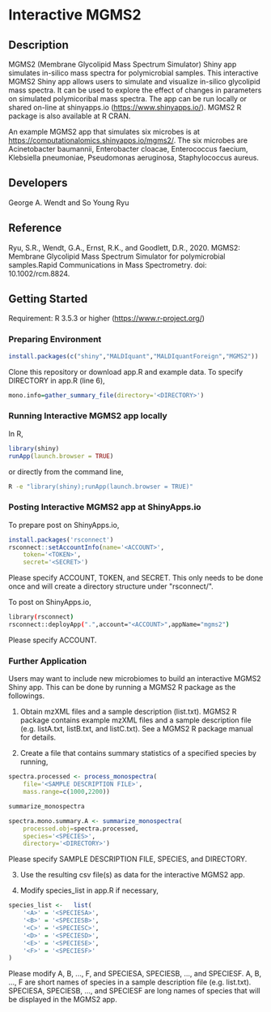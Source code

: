 #	Interactive MGMS2

##	Description

MGMS2 (Membrane Glycolipid Mass Spectrum Simulator) Shiny app simulates in-silico mass spectra for polymicrobial samples. 
This interactive MGMS2 Shiny app allows users to simulate and visualize in-silico glycolipid mass spectra. 
It can be used to explore the effect of changes in parameters on simulated polymicoribal mass spectra. 
The app can be run locally or shared on-line at shinyapps.io (https://www.shinyapps.io/). 
MGMS2 R package is also available at R CRAN. 

An example MGMS2 app that simulates six microbes is at https://computationalomics.shinyapps.io/mgms2/. 
The six microbes are Acinetobacter baumannii, Enterobacter cloacae, Enterococcus faecium, 
Klebsiella pneumoniae, Pseudomonas aeruginosa, Staphylococcus aureus.

##	Developers
George A. Wendt and So Young Ryu

##	Reference
Ryu, S.R., Wendt, G.A., Ernst, R.K., and Goodlett, D.R., 2020. MGMS2: Membrane Glycolipid Mass Spectrum Simulator for polymicrobial samples.Rapid Communications in Mass Spectrometry. doi: 10.1002/rcm.8824.

##	Getting Started
Requirement: R 3.5.3 or higher (https://www.r-project.org/)


###	Preparing Environment

```R
install.packages(c("shiny","MALDIquant","MALDIquantForeign","MGMS2"))
```

Clone this repository or download app.R and example data. To specify DIRECTORY in app.R (line 6), 
```R
mono.info=gather_summary_file(directory='<DIRECTORY>')
```

###	Running Interactive MGMS2 app locally

In R, 

```R
library(shiny)
runApp(launch.browser = TRUE)
```

or directly from the command line,

```BASH
R -e "library(shiny);runApp(launch.browser = TRUE)"
```




###	Posting Interactive MGMS2 app at ShinyApps.io

To prepare post on ShinyApps.io, 

```R
install.packages('rsconnect')
rsconnect::setAccountInfo(name='<ACCOUNT>',
	token='<TOKEN>',
	secret='<SECRET>')
```

Please specify ACCOUNT, TOKEN, and SECRET.
This only needs to be done once and will create a directory structure under "rsconnect/".

To post on ShinyApps.io,

```BASH
library(rsconnect)
rsconnect::deployApp(".",account="<ACCOUNT>",appName="mgms2")
```

Please specify ACCOUNT. 


###	Further Application

Users may want to include new microbiomes to build an interactive MGMS2 Shiny app.
This can be done by running a MGMS2 R package as the followings. 

1. Obtain mzXML files and a sample description (list.txt).
MGMS2 R package contains example mzXML files and a sample description file (e.g. listA.txt, listB.txt, and listC.txt).
See a MGMS2 R package manual for details. 

2. Create a file that contains summary statistics of a specified species by running,

```R
spectra.processed <- process_monospectra(
	file='<SAMPLE DESCRIPTION FILE>',
	mass.range=c(1000,2200))

summarize_monospectra

spectra.mono.summary.A <- summarize_monospectra(
	processed.obj=spectra.processed,
	species='<SPECIES>',
	directory='<DIRECTORY>')
```
Please specify SAMPLE DESCRIPTION FILE, SPECIES, and DIRECTORY. 

3. Use the resulting csv file(s) as data for the interactive MGMS2 app. 

4. Modify species_list in app.R if necessary,
```R
species_list <-   list(
	'<A>' = '<SPECIESA>',
	'<B>' = '<SPECIESB>',
	'<C>' = '<SPECIESC>',
	'<D>' = '<SPECIESD>',
	'<E>' = '<SPECIESE>',
	'<F>' = '<SPECIESF>'
)
```

Please modify A, B, ..., F, and SPECIESA, SPECIESB, ..., and SPECIESF.
A, B, ..., F are short names of species in a sample description file (e.g. list.txt).
SPECIESA, SPECIESB, ..., and SPECIESF are long names of species that will be displayed in the MGMS2 app. 



